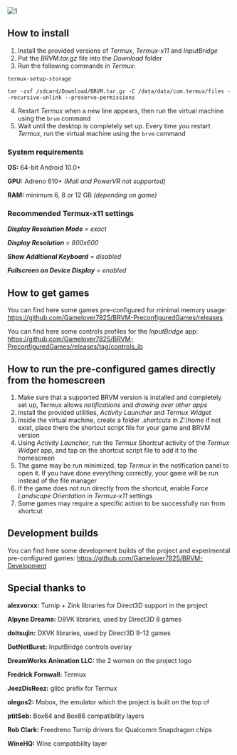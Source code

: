 ![1](https://github.com/Gamelover7825/BRVM/blob/main/resources/brvm_250502.png)

## How to install

1. Install the provided versions of _Termux_, _Termux-x11_ and _InputBridge_
2. Put the _BRVM.tar.gz_ file into the _Download_ folder
3. Run the following commands in _Termux_:

`termux-setup-storage`

`tar -zxf /sdcard/Download/BRVM.tar.gz -C /data/data/com.termux/files --recursive-unlink --preserve-permissions`

4. Restart _Termux_ when a new line appears, then run the virtual machine using the `brvm` command
5. Wait until the desktop is completely set up. Every time you restart _Termux_, run the virtual machine using the `brvm` command

### System requirements 
**OS:** 64-bit Android 10.0+

**GPU:** Adreno 610+ _(Mali and PowerVR not supported)_

**RAM:** minimum 6, 8 or 12 GB _(depending on game)_

### Recommended Termux-x11 settings

***Display Resolution Mode** = exact*

***Display Resolution** = 800x600*

***Show Additional Keyboard** = disabled*

***Fullscreen on Device Display** = enabled* 


## How to get games

You can find here some games pre-configured for minimal memory usage: https://github.com/Gamelover7825/BRVM-PreconfiguredGames/releases

You can find here some controls profiles for the _InputBridge_ app: https://github.com/Gamelover7825/BRVM-PreconfiguredGames/releases/tag/controls_ib


## How to run the pre-configured games directly from the homescreen


1. Make sure that a supported BRVM version is installed and completely set up, Termux allows _notifications_ and _drawing over other apps_
2. Install the provided utilities, _Activity Launcher_ and _Termux Widget_
3. Inside the virtual machine, create a folder _.shortcuts_ in _Z:\home_ if not exist, place there the shortcut script file for your game and BRVM version
4. Using _Activity Launcher_, run the _Termux Shortcut_ activity of the _Termux Widget_ app, and tap on the shortcut script file to add it to the homescreen
5. The game may be run minimized, tap _Termux_ in the notification panel to open it. If you have done everything correctly, your game will be run instead of the file manager
6. If the game does not run directly from the shortcut, enable _Force Landscape Orientation_ in _Termux-x11_ settings
7. Some games may require a specific action to be successfully run from shortcut



## Development builds

You can find here some development builds of the project and experimental pre-configured games: https://github.com/Gamelover7825/BRVM-Development



## Special thanks to

**alexvorxx:** Turnip + Zink libraries for Direct3D support in the project

**Alpyne Dreams:** D8VK libraries, used by Direct3D 8 games

**doitsujin:** DXVK libraries, used by Direct3D 9-12 games

**DotNetBurst:** InputBridge controls overlay

**DreamWorks Animation LLC:** the 2 women on the project logo

**Fredrick Fornwall:** Termux

**JeezDisReez:** glibc prefix for Termux

**olegos2:** Mobox, the emulator which the project is built on the top of

**ptitSeb:** Box64 and Box86 compatibility layers

**Rob Clark:** Freedreno Turnip drivers for Qualcomm Snapdragon chips

**WineHQ:** Wine compatibility layer

